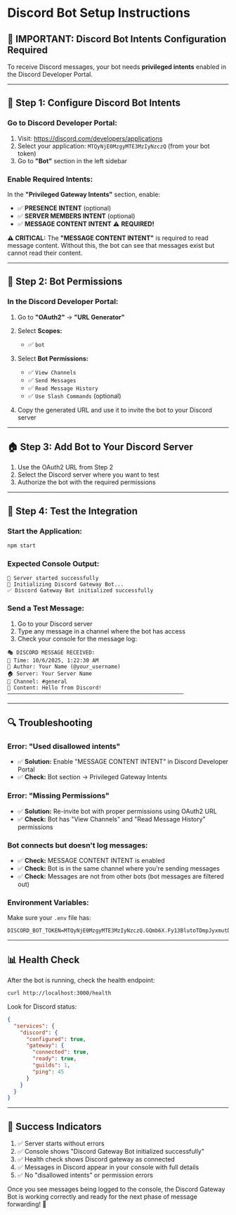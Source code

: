 # Discord Bot Setup Instructions

## 🚨 **IMPORTANT: Discord Bot Intents Configuration Required**

To receive Discord messages, your bot needs **privileged intents** enabled in the Discord Developer Portal.

---

## 🔧 **Step 1: Configure Discord Bot Intents**

### **Go to Discord Developer Portal:**
1. Visit: https://discord.com/developers/applications
2. Select your application: `MTQyNjE0MzgyMTE3MzIyNzczQ` (from your bot token)
3. Go to **"Bot"** section in the left sidebar

### **Enable Required Intents:**
In the **"Privileged Gateway Intents"** section, enable:

- ✅ **PRESENCE INTENT** (optional)
- ✅ **SERVER MEMBERS INTENT** (optional) 
- ✅ **MESSAGE CONTENT INTENT** ⚠️ **REQUIRED!**

**⚠️ CRITICAL:** The **"MESSAGE CONTENT INTENT"** is required to read message content. Without this, the bot can see that messages exist but cannot read their content.

---

## 🎯 **Step 2: Bot Permissions**

### **In the Discord Developer Portal:**
1. Go to **"OAuth2"** → **"URL Generator"**
2. Select **Scopes:**
   - ✅ `bot`

3. Select **Bot Permissions:**
   - ✅ `View Channels`
   - ✅ `Send Messages`
   - ✅ `Read Message History`
   - ✅ `Use Slash Commands` (optional)

4. Copy the generated URL and use it to invite the bot to your Discord server

---

## 🏠 **Step 3: Add Bot to Your Discord Server**

1. Use the OAuth2 URL from Step 2
2. Select the Discord server where you want to test
3. Authorize the bot with the required permissions

---

## 🧪 **Step 4: Test the Integration**

### **Start the Application:**
```bash
npm start
```

### **Expected Console Output:**
```
🚀 Server started successfully
🤖 Initializing Discord Gateway Bot...
✅ Discord Gateway Bot initialized successfully
```

### **Send a Test Message:**
1. Go to your Discord server
2. Type any message in a channel where the bot has access
3. Check your console for the message log:

```
🎭 DISCORD MESSAGE RECEIVED:
📅 Time: 10/6/2025, 1:22:30 AM
👤 Author: Your Name (@your_username)
🏠 Server: Your Server Name
📢 Channel: #general
💬 Content: Hello from Discord!
────────────────────────────────────────────────────────
```

---

## 🔍 **Troubleshooting**

### **Error: "Used disallowed intents"**
- ✅ **Solution:** Enable "MESSAGE CONTENT INTENT" in Discord Developer Portal
- ✅ **Check:** Bot section → Privileged Gateway Intents

### **Error: "Missing Permissions"**
- ✅ **Solution:** Re-invite bot with proper permissions using OAuth2 URL
- ✅ **Check:** Bot has "View Channels" and "Read Message History" permissions

### **Bot connects but doesn't log messages:**
- ✅ **Check:** MESSAGE CONTENT INTENT is enabled
- ✅ **Check:** Bot is in the same channel where you're sending messages
- ✅ **Check:** Messages are not from other bots (bot messages are filtered out)

### **Environment Variables:**
Make sure your `.env` file has:
```env
DISCORD_BOT_TOKEN=MTQyNjE0MzgyMTE3MzIyNzczQ.GQmb6X.Fy13BlutoTDmpJyxmutDRf0MAfURraGK_3u078
```

---

## 📊 **Health Check**

After the bot is running, check the health endpoint:
```bash
curl http://localhost:3000/health
```

Look for Discord status:
```json
{
  "services": {
    "discord": {
      "configured": true,
      "gateway": {
        "connected": true,
        "ready": true,
        "guilds": 1,
        "ping": 45
      }
    }
  }
}
```

---

## 🎉 **Success Indicators**

1. ✅ Server starts without errors
2. ✅ Console shows "Discord Gateway Bot initialized successfully"
3. ✅ Health check shows Discord gateway as connected
4. ✅ Messages in Discord appear in your console with full details
5. ✅ No "disallowed intents" or permission errors

Once you see messages being logged to the console, the Discord Gateway Bot is working correctly and ready for the next phase of message forwarding! 🚀